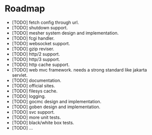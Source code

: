 Roadmap
=======

  * [TODO] fetch config through url.
  * [TODO] shutdown support.
  * [TODO] mesher system design and implementation.
  * [TODO] fcgi handler.
  * [TODO] websocket support.
  * [TODO] gzip reviser.
  * [TODO] http/2 support.
  * [TODO] http/3 support.
  * [TODO] http cache support.
  * [TODO] web mvc framework. needs a strong standard like jakarta servlet.
  * [TODO] documentation.
  * [TODO] official sites.
  * [TODO] filesys cache.
  * [TODO] logging.
  * [TODO] gocmc design and implementation.
  * [TODO] goben design and implementation.
  * [TODO] svc support.
  * [TODO] more unit tests.
  * [TODO] black/white box tests.
  * [TODO] ...
